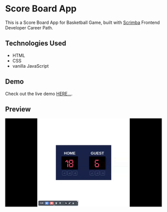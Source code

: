 # Score Board App

This is a Score Board App for Basketball Game, built with [Scrimba](https://scrimba.com/) Frontend Developer Career Path.

## Technologies Used

- HTML
- CSS
- vanilla JavaScript

## Demo

Check out the live demo [HERE...](https://idyllic-nasturtium-77bf11.netlify.app/).

## Preview

![Project Preview](/assets/score-board.gif)
